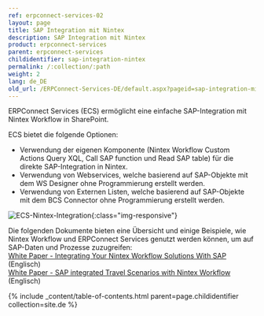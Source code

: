 ```yaml
---
ref: erpconnect-services-02
layout: page
title: SAP Integration mit Nintex
description: SAP Integration mit Nintex
product: erpconnect-services
parent: erpconnect-services
childidentifier: sap-integration-nintex
permalink: /:collection/:path
weight: 2
lang: de_DE
old_url: /ERPConnect-Services-DE/default.aspx?pageid=sap-integration-mit-nintex
---
```


ERPConnect Services (ECS) ermöglicht eine einfache SAP-Integration mit Nintex Workflow in SharePoint. 

ECS bietet die folgende Optionen:
- Verwendung der eigenen Komponente (Nintex Workflow Custom Actions Query XQL, Call SAP function und Read SAP table) für die
  direkte SAP-Integration in Nintex.
- Verwendung von Webservices, welche basierend auf SAP-Objekte mit dem WS Designer ohne Programmierung erstellt werden.
- Verwendung von Externen Listen, welche basierend auf SAP-Objekte mit dem BCS Connector ohne Programmierung erstellt werden. 


![ECS-Nintex-Integration](/img/content/ECS-Nintex-Integration.png){:class="img-responsive"}

Die folgenden Dokumente bieten eine Übersicht und einige Beispiele, wie Nintex Workflow und ERPConnect Services genutzt werden können, um auf SAP-Daten und Prozesse zuzugreifen:<br>
[White Paper - Integrating Your Nintex Workflow Solutions With SAP](https://www.theobald-software.com/wp-content/uploads/2018/05/Integrating-Your-Nintex-Workflow-Solutions-With-SAP.pdf) (Englisch)<br>
[White Paper - SAP integrated Travel Scenarios with Nintex Workflow](https://www.theobald-software.com/wp-content/uploads/2018/05/Nintex-Workflow.pdf) (Englisch)<br>

{% include _content/table-of-contents.html parent=page.childidentifier collection=site.de %}